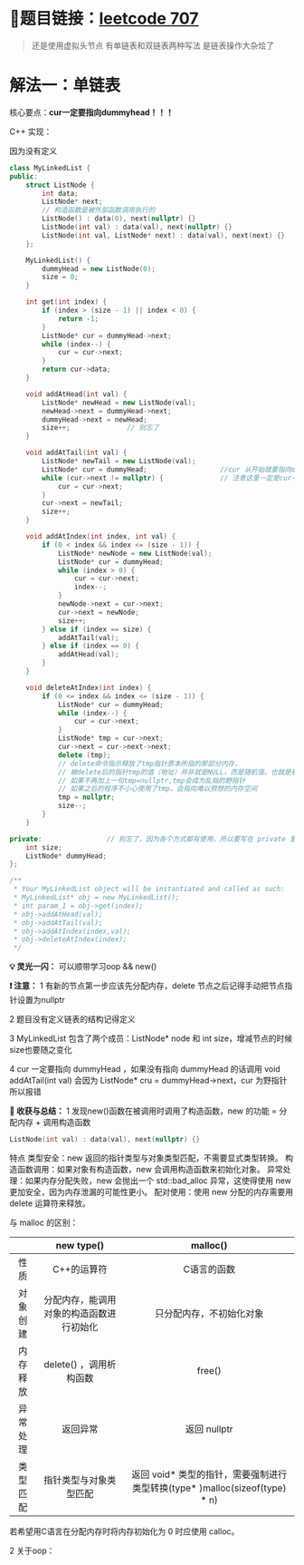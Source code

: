 # 🔗题目链接：[leetcode 707](https://leetcode.cn/problems/design-linked-list)

>还是使用虚拟头节点
>有单链表和双链表两种写法
>是链表操作大杂烩了

# 解法一：单链表

核心要点：**cur一定要指向dummyhead！！！**

C++ 实现：

因为没有定义

```C++
class MyLinkedList {
public:
    struct ListNode {
        int data;
        ListNode* next;
        // 构造函数是被外部函数调用执行的
        ListNode() : data(0), next(nullptr) {}
        ListNode(int val) : data(val), next(nullptr) {}
        ListNode(int val, ListNode* next) : data(val), next(next) {}
    };

    MyLinkedList() {
        dummyHead = new ListNode(0);
        size = 0;
    }

    int get(int index) {
        if (index > (size - 1) || index < 0) {
            return -1;
        }
        ListNode* cur = dummyHead->next;
        while (index--) {
            cur = cur->next;
        }
        return cur->data;
    }

    void addAtHead(int val) {
        ListNode* newHead = new ListNode(val);
        newHead->next = dummyHead->next;
        dummyHead->next = newHead;
        size++;              // 别忘了
    }

    void addAtTail(int val) {
        ListNode* newTail = new ListNode(val);
        ListNode* cur = dummyHead;                  //cur 从开始就要指向dummy head 要不然 size=0 的时候会报错
        while (cur->next != nullptr) {              // 注意这里一定是cur->next
            cur = cur->next;
        }
        cur->next = newTail;
        size++;
    }

    void addAtIndex(int index, int val) {
        if (0 < index && index <= (size - 1)) {
            ListNode* newNode = new ListNode(val);
            ListNode* cur = dummyHead;
            while (index > 0) {
                cur = cur->next;
                index--;
            }
            newNode->next = cur->next;
            cur->next = newNode;
            size++;
        } else if (index == size) {
            addAtTail(val);
        } else if (index == 0) {
            addAtHead(val);
        }
    }

    void deleteAtIndex(int index) {
        if (0 <= index && index <= (size - 1)) {
            ListNode* cur = dummyHead;
            while (index--) {
                cur = cur->next;
            }
            ListNode* tmp = cur->next;
            cur->next = cur->next->next;
            delete (tmp);
            // delete命令指示释放了tmp指针原本所指的那部分内存，
            // 被delete后的指针tmp的值（地址）并非就是NULL，而是随机值。也就是被delete后，
            // 如果不再加上一句tmp=nullptr,tmp会成为乱指的野指针
            // 如果之后的程序不小心使用了tmp，会指向难以预想的内存空间
            tmp = nullptr;
            size--;
        }
    }

private:                // 别忘了，因为各个方式都有使用，所以要写在 private 里
    int size;
    ListNode* dummyHead;
};

/**
 * Your MyLinkedList object will be instantiated and called as such:
 * MyLinkedList* obj = new MyLinkedList();
 * int param_1 = obj->get(index);
 * obj->addAtHead(val);
 * obj->addAtTail(val);
 * obj->addAtIndex(index,val);
 * obj->deleteAtIndex(index);
 */

```

**💡 灵光一闪：** 可以顺带学习oop && new()

**❗ 注意：** 
1 有新的节点第一步应该先分配内存，delete 节点之后记得手动把节点指针设置为nullptr

2 题目没有定义链表的结构记得定义

3 MyLinkedList 包含了两个成员：ListNode* node 和 int size，增减节点的时候size也要随之变化

4 cur 一定要指向 dummyHead ，如果没有指向 dummyHead 的话调用 void addAtTail(int val) 会因为 ListNode* cru = dummyHead->next，cur 为野指针所以报错

**💯 收获与总结：**
1 发现new()函数在被调用时调用了构造函数，new 的功能 = 分配内存 + 调用构造函数
```C++
ListNode(int val) : data(val), next(nullptr) {}
```
特点
类型安全：new 返回的指针类型与对象类型匹配，不需要显式类型转换。
构造函数调用：如果对象有构造函数，new 会调用构造函数来初始化对象。
异常处理：如果内存分配失败，new 会抛出一个 std::bad_alloc 异常，这使得使用 new 更加安全，因为内存泄漏的可能性更小。
配对使用：使用 new 分配的内存需要用 delete 运算符来释放。

与 malloc 的区别：

|  | new type() | malloc() |
| :---: | :---: | :---: |
| 性质 | C++的运算符 | C语言的函数 |
| 对象创建 | 分配内存，能调用对象的构造函数进行初始化 | 只分配内存，不初始化对象 |
| 内存释放 | delete() ，调用析构函数| free() |
| 异常处理 | 返回异常 | 返回 nullptr |
| 类型匹配 | 指针类型与对象类型匹配 | 返回 void* 类型的指针，需要强制进行类型转换(type* )malloc(sizeof(type) * n) |

若希望用C语言在分配内存时将内存初始化为 0 时应使用 calloc。

2 关于oop：
